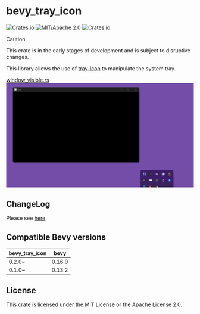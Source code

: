 # bevy_tray_icon

[![Crates.io](https://img.shields.io/crates/v/bevy_tray_icon.svg)](https://crates.io/crates/bevy_tray_icon)
[![MIT/Apache 2.0](https://img.shields.io/badge/license-MIT%2FApache-blue.svg)](https://github.com/not-elm/bevy_tray_icon#license)
[![Crates.io](https://img.shields.io/crates/d/bevy_tray_icon.svg)](https://crates.io/crates/bevy_tray_icon)

> [!CAUTION]
> This crate is in the early stages of development and is subject to disruptive changes.

This library allows the use of [tray-icon](https://github.com/tauri-apps/tray-icon) to manipulate the system tray.

[window_visible.rs](examples/window_visible.rs)
![window_visible](examples/window_visible.gif)

## ChangeLog

Please see [here](https://github.com/not-elm/bevy_tray_icon/blob/main/CHANGELOG.md).

## Compatible Bevy versions

| bevy_tray_icon | bevy   |
|----------------|--------|
| 0.2.0~         | 0.16.0 |
| 0.1.0~         | 0.13.2 |

## License

This crate is licensed under the MIT License or the Apache License 2.0.